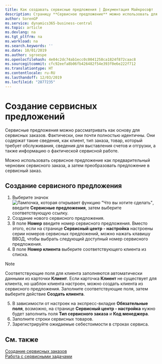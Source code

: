 ```yaml
---
title: Как создавать сервисные предложения | Документация Майкрософт
description: Страницу **Сервисное предложение** можно использовать для создания документов, в которые вводится информация о сервисе, например ремонте и обслуживании, для сервисных товаров по запросу клиента. Можно использовать сервисное предложение как предварительный черновик сервисного заказа, а затем преобразовать предложение в сервисный заказ.
author: SorenGP
ms.service: dynamics365-business-central
ms.topic: article
ms.devlang: na
ms.tgt_pltfrm: na
ms.workload: na
ms.search.keywords: ''
ms.date: 10/01/2019
ms.author: sgroespe
ms.openlocfilehash: 4e04c2dc74ab1ecc0c0041258ca1824f872caac8
ms.sourcegitcommit: cfc92eefa8b06fb426482f54e393f0e6e222f712
ms.translationtype: HT
ms.contentlocale: ru-RU
ms.lasthandoff: 12/03/2019
ms.locfileid: "2877235"
---
```

# <a name="create-service-quotes"></a>Создание сервисных предложений
Сервисные предложения можно рассматривать как основу для сервисных заказов. Фактически, они почти полностью идентичны. Они содержат такие сведения, как клиент, тип заказа, товар, который требует обслуживания, сведения для выставления счетов и отгрузки, а также информацию о фактической сервисной работе.
 
Можно использовать сервисное предложение как предварительный черновик сервисного заказа, а затем преобразовать предложение в сервисный заказ.  
  
## <a name="to-create-a-service-quote"></a>Создание сервисного предложения  
1. Выберите значок ![Лампочка, которая открывает функцию "Что вы хотите сделать"](media/ui-search/search_small.png "Что вы хотите сделать"), введите **Сервисные предложения**, затем выберите соответствующую ссылку.  
2. Создание нового сервисного предложения.  
3. В поле **Номер** введите номер сервисного предложения. Вместо этого, если на странице **Сервисный центр - настройка** настроены серии номеров сервисных предложений, можно нажать клавишу ВВОД, чтобы выбрать следующий доступный номер сервисного предложения.  
4. В поле **Номер клиента**  выберите соответствующего клиента из списка.  

  > [!Note]  
  >  Соответствующие поля для клиента заполняются автоматически данными из карточки **Клиент**. Если карточка **Клиент** не существует для клиента, но шаблон клиента настроен, можно создать клиента из сервисного предложения. Заполните соответствующие поля, затем выберите действие **Создать клиента**.  
  
5. В зависимости от настроек на экспресс-вкладке **Обязательные поля**, возможно, на странице **Сервисный центр - настройка** нужно будет заполнить поля **Тип сервисного заказа** и **Код менеджера**.  
6. Заполните строки сервисных товаров.  
7. Зарегистрируйте ожидаемые себестоимости в строках сервиса.  
  
## <a name="see-also"></a>См. также  
[Создание сервисных заказов](service-how-to-create-service-orders.md)  
[Работа с сервисными задачами](service-how-to-work-on-service-tasks.md)  

 